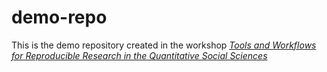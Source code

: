 # demo-repo

This is the demo repository created in the workshop [*Tools and Workflows for Reproducible Research in the Quantitative Social Sciences*](https://github.com/jobreu/reproducible-research-gesis-2021)
